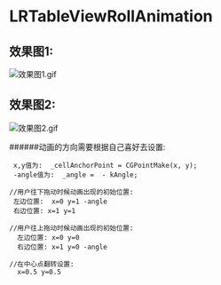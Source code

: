 # LRTableViewRollAnimation

## 效果图1:
![效果图1.gif](http://upload-images.jianshu.io/upload_images/2353624-e40a9bd59f1f7da3.gif?imageMogr2/auto-orient/strip)
## 效果图2:

![效果图2.gif](http://upload-images.jianshu.io/upload_images/2353624-eb04feb7d8c49aa8.gif?imageMogr2/auto-orient/strip)

######动画的方向需要根据自己喜好去设置:
```
 x,y值为:  _cellAnchorPoint = CGPointMake(x, y);
 -angle值为:  _angle =  - kAngle;

//用户往下拖动时候动画出现的初始位置:
 左边位置:  x=0 y=1 -angle 
 右边位置: x=1 y=1 

//用户往上拖动时候动画出现的初始位置:
  左边位置: x=0 y=0 
  右边位置: x=1 y=0 -angle 

//在中心点翻转设置:
  x=0.5 y=0.5 

```